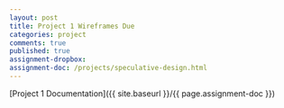 ```yaml
---
layout: post
title: Project 1 Wireframes Due
categories: project
comments: true
published: true
assignment-dropbox:
assignment-doc: /projects/speculative-design.html
---
```


[Project 1 Documentation]({{ site.baseurl }}/{{ page.assignment-doc }})
